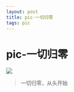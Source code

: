 ```yaml
--- 
layout: post 
title: pic-一切归零 
tags: pic 
---
```

# pic-一切归零
![](https://cdn.jsdelivr.net/gh/nber1994/fu0k@master/uPic/20190620112623382_327916834.png)

> 一切归零，从头开始
